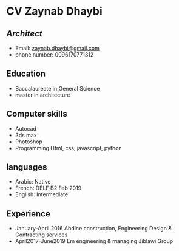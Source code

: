 # CV Zaynab Dhaybi
## _Architect_



- Email: zaynab.dhaybi@gmail.com
- phone number: 0096170771312

## Education

- Baccalaureate in General Science
- master in architecture


## Computer skills

- Autocad
- 3ds max
- Photoshop
- Programming Html, css, javascript, python

## languages

- Arabic: Native
- French: DELF B2 Feb 2019
- English: Intermediate

## Experience

- January-April 2016   Abdine construction, Engineering Design & Contracting services
- April2017-June2019   Em engineering & managing Jiblawi Group


